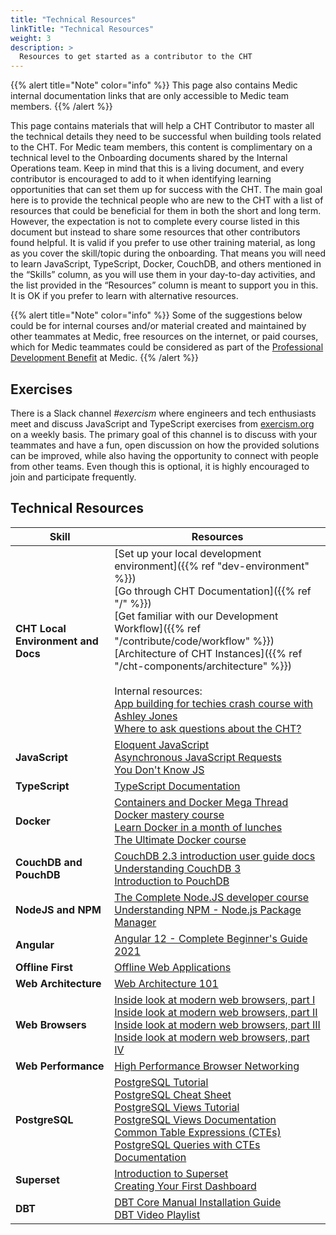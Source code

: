 ```yaml
---
title: "Technical Resources"
linkTitle: "Technical Resources"
weight: 3
description: >
  Resources to get started as a contributor to the CHT
---
```


{{% alert title="Note" color="info" %}}
This page also contains Medic internal documentation links that are only accessible to Medic team members.
{{% /alert %}}

This page contains materials that will help a CHT Contributor to master all the technical details they need to be successful when building tools related to the CHT. For Medic team members, this content is complimentary on a technical level to the Onboarding documents shared by the Internal Operations team. 
Keep in mind that this is a living document, and every contributor is encouraged to add to it when identifying learning opportunities that can set them up for success with the CHT. The main goal here is to provide the technical people who are new to the CHT with a list of resources that could be beneficial for them in both the short and long term. However, the expectation is not to complete every course listed in this document but instead to share some resources that other contributors found helpful. It is valid if you prefer to use other training material, as long as you cover the skill/topic during the onboarding. That means you will need to learn JavaScript, TypeScript, Docker, CouchDB, and others mentioned in the “Skills” column, as you will use them in your day-to-day activities, and the list provided in the “Resources” column is meant to support you in this. It is OK if you prefer to learn with alternative resources. 

{{% alert title="Note" color="info" %}}
Some of the suggestions below could be for internal courses and/or material created and maintained by other teammates at Medic, free resources on the internet, or paid courses, which for Medic teammates could be considered as part of the [Professional Development Benefit](https://www.notion.so/Professional-Development-f5fc299ecf984dacbd65100af100ed14) at Medic.
{{% /alert %}}

## Exercises
There is a Slack channel *#exercism* where engineers and tech enthusiasts meet and discuss JavaScript and TypeScript exercises from [exercism.org](https://exercism.org/) on a weekly basis. The primary goal of this channel is to discuss with your teammates and have a fun, open discussion on how the provided solutions can be improved, while also having the opportunity to connect with people from other teams. Even though this is optional, it is highly encouraged to join and participate frequently.

## Technical Resources

| Skill | Resources |
| ----------------| ----------- |
| **CHT Local Environment and Docs** | [Set up your local development environment]({{% ref "dev-environment" %}}) <br> [Go through CHT Documentation]({{% ref "/" %}}) <br> [Get familiar with our Development Workflow]({{% ref "/contribute/code/workflow" %}}) <br>[Architecture of CHT Instances]({{% ref "/cht-components/architecture" %}}) <br> <br> Internal resources: <br> [App building for techies crash course with Ashley Jones](https://drive.google.com/drive/folders/1PTe8RH59TPBNYKoKzlZ_ZwMlQedKRGlx) <br>  [Where to ask questions about the CHT?](https://www.notion.so/medicmobile/CHT-Forum-Internal-Guide-c2d1988a116244b6b17b3aea284ff8ee) |
| **JavaScript** | [Eloquent JavaScript](https://eloquentjavascript.net/) <br> [Asynchronous JavaScript Requests](https://www.udacity.com/course/asynchronous-javascript-requests--ud109) <br> [You Don't Know JS](https://github.com/getify/You-Dont-Know-JS) |
| **TypeScript** | [TypeScript Documentation](https://www.typescriptlang.org/docs/) |
| **Docker** | [Containers and Docker Mega Thread](https://twitter.com/iximiuz/status/1423984739514454033?s=21) <br> [Docker mastery course](https://www.udemy.com/course/docker-mastery/) <br> [Learn Docker in a month of lunches](https://diamol.net/) <br> [The Ultimate Docker course](https://codewithmosh.com/p/the-ultimate-docker-course) |
| **CouchDB and PouchDB** | [CouchDB 2.3 introduction user guide docs](https://docs.couchdb.org/en/stable/intro/index.html) <br> [Understanding CouchDB 3](https://www.udemy.com/course/understanding-couchdb/) <br> [Introduction to PouchDB](https://pouchdb.com/guides/) |
| **NodeJS and NPM** | [The Complete Node.JS developer course](https://www.udemy.com/course/the-complete-nodejs-developer-course-2/) <br> [Understanding NPM - Node.js Package Manager](https://www.udemy.com/course/understanding-npm/)|
| **Angular** | [Angular 12 - Complete Beginner's Guide 2021](https://www.udemy.com/course/learning-angular/)|
| **Offline First** | [Offline Web Applications](https://www.youtube.com/playlist?list=PLAwxTw4SYaPmTSxtOWyJVKTUaNBGze2ed) |
| **Web Architecture** | [Web Architecture 101](https://medium.com/storyblocks-engineering/web-architecture-101-a3224e126947) |
| **Web Browsers** | [Inside look at modern web browsers, part I](https://developer.chrome.com/blog/inside-browser-part1/) <br> [Inside look at modern web browsers, part II](https://developer.chrome.com/blog/inside-browser-part2/) <br> [Inside look at modern web browsers, part III](https://developer.chrome.com/blog/inside-browser-part3/) <br> [Inside look at modern web browsers, part IV](https://developer.chrome.com/blog/inside-browser-part4/)|
| **Web Performance** | [High Performance Browser Networking](https://hpbn.co/)|
| **PostgreSQL** | [PostgreSQL Tutorial](https://www.postgresqltutorial.com/) <br> [PostgreSQL Cheat Sheet](https://www.postgresqltutorial.com/postgresql-cheat-sheet/) <br> [PostgreSQL Views Tutorial](https://www.postgresqltutorial.com/postgresql-views/) <br> [PostgreSQL Views Documentation](https://www.postgresql.org/docs/current/tutorial-views.html) <br> [Common Table Expressions (CTEs)](https://www.postgresqltutorial.com/postgresql-tutorial/postgresql-cte/) <br> [PostgreSQL Queries with CTEs Documentation](https://www.postgresql.org/docs/current/queries-with.html) |
| **Superset** | [Introduction to Superset](https://superset.apache.org/docs/intro/) <br> [Creating Your First Dashboard](https://superset.apache.org/docs/creating-charts-dashboards/creating-your-first-dashboard/) |
| **DBT** | [DBT Core Manual Installation Guide](https://docs.getdbt.com/docs/core/installation) <br> [DBT Video Playlist](https://www.youtube.com/playlist?list=PLohMhitTY9xuEVMpLG3xXhsKG9j2XCTeF) |
